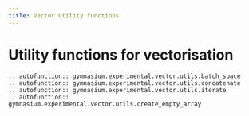 ```yaml
---
title: Vector Utility functions
---
```


# Utility functions for vectorisation

```{eval-rst}
.. autofunction:: gymnasium.experimental.vector.utils.batch_space
.. autofunction:: gymnasium.experimental.vector.utils.concatenate
.. autofunction:: gymnasium.experimental.vector.utils.iterate
.. autofunction:: gymnasium.experimental.vector.utils.create_empty_array
```
